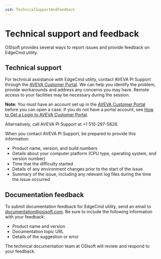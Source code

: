 ```yaml
---
uid: TechnicalSupportAndFeedback
---
```


# Technical support and feedback

OSIsoft provides several ways to report issues and provide feedback on EdgeCmd utility.

## Technical support

For technical assistance with EdgeCmd utility, contact AVEVA PI Support through the [AVEVA Customer Portal](https://my.osisoft.com/). We can help you identify the problem, provide workarounds and address any concerns you may have. Remote access to your facilities may be necessary during the session.

**Note:**  You must have an account set up in the [AVEVA Customer Portal](https://my.osisoft.com/) before you can open a case. If you do not have a portal account, see [How to Get a Login to AVEVA Customer Portal](https://explore.osisoft.com/myosisoft-customer-portal/how-to-get-a-login).

Alternatively, call AVEVA PI Support at +1 510-297-5828.

When you contact AVEVA PI Support, be prepared to provide this information:

- Product name, version, and build numbers
- Details about your computer platform (CPU type, operating system, and version number)
- Time that the difficulty started
- Details of any environment changes prior to the start of the issue
- Summary of the issue, including any relevant log files during the time the issue occurred

## Documentation feedback

To submit documentation feedback for EdgeCmd utility, send an email to [documentation@osisoft.com](mailto:documentation@osisoft.com?subject=EdgeCmd%20utility%20documentation&body=Product%20name%20and%20version%20-%20Documentation%20topic%20URL%20-%20Details%20of%20the%20suggestion%20or%20error). Be sure to include the following information with your feedback:

- Product name and version
- Documentation topic URL
- Details of the suggestion or error

The technical documentation team at OSIsoft will review and respond to your feedback.
